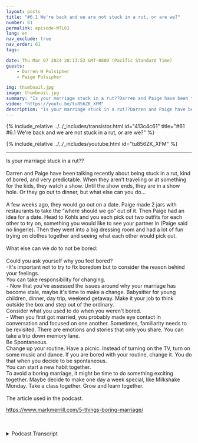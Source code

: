 ```yaml
---
layout: posts
title: "#6.1 We're back and we are not stuck in a rut, or are we?"
number: 61
permalink: episode-WTL61
lang: en
nav_exclude: true
nav_order: 61
tags:

date: Thu Mar 07 2024 20:13:53 GMT-0800 (Pacific Standard Time)
guests:
    - Darren W Pulsipher
    - Paige Pulsipher

img: thumbnail.jpg
image: thumbnail.jpg
summary: "Is your marriage stuck in a rut??Darren and Paige have been talking recently about being stuck in a rut, kind of bored, and very predictable. When they aren’t traveling or at something for the kids, they watch a show. Until the show ends, they are in a show hole. Or they go out to dinner, but what else can you do…A few weeks ago, they would go out on a date. Paige made 2 jars with restaurants to take the “where should we go” out of it. Then Paige had an idea for a date. Head to Kohls and you each pick out two outfits for each other to try on, something you would like to see your partner in (Paige said no lingerie). Then they went into a big dressing room and had a lot of fun trying on clothes together and seeing what each other would pick out. What else can we do to not be bored:Could you ask yourself why you feel bored?-It's important not to try to fix boredom but to consider the reason behind your feelings.You can take responsibility for changing.- Now that you’ve assessed the issues around why your marriage has become stale, maybe it's time to make a change. Babysitter for young children, dinner, day trip, weekend getaway. Make it your job to think outside the box and step out of the ordinary.Consider what you used to do when you weren't bored. - When you first got married, you probably made eye contact in conversation and focused on one another. Sometimes, familiarity needs to be revisited. There are emotions and stories that only you share. You can take a trip down memory lane.Be Spontaneous.Change up your routine. Have a picnic. Instead of turning on the TV, turn on some music and dance. If you are bored with your routine, change it. You do that when you decide to be spontaneous.You can start a new habit together.To avoid a boring marriage, it might be time to do something exciting together. Maybe decide to make one day a week special, like Milkshake Monday. Take a class together. Grow and learn together. The article used in the podcast. https://www.markmerrill.com/5-things-boring-marriage/"
video: "https://youtu.be/tu856ZK_XFM"
description: "Is your marriage stuck in a rut??Darren and Paige have been talking recently about being stuck in a rut, kind of bored, and very predictable. When they aren’t traveling or at something for the kids, they watch a show. Until the show ends, they are in a show hole. Or they go out to dinner, but what else can you do…A few weeks ago, they would go out on a date. Paige made 2 jars with restaurants to take the “where should we go” out of it. Then Paige had an idea for a date. Head to Kohls and you each pick out two outfits for each other to try on, something you would like to see your partner in (Paige said no lingerie). Then they went into a big dressing room and had a lot of fun trying on clothes together and seeing what each other would pick out. What else can we do to not be bored:Could you ask yourself why you feel bored?-It's important not to try to fix boredom but to consider the reason behind your feelings.You can take responsibility for changing.- Now that you’ve assessed the issues around why your marriage has become stale, maybe it's time to make a change. Babysitter for young children, dinner, day trip, weekend getaway. Make it your job to think outside the box and step out of the ordinary.Consider what you used to do when you weren't bored. - When you first got married, you probably made eye contact in conversation and focused on one another. Sometimes, familiarity needs to be revisited. There are emotions and stories that only you share. You can take a trip down memory lane.Be Spontaneous.Change up your routine. Have a picnic. Instead of turning on the TV, turn on some music and dance. If you are bored with your routine, change it. You do that when you decide to be spontaneous.You can start a new habit together.To avoid a boring marriage, it might be time to do something exciting together. Maybe decide to make one day a week special, like Milkshake Monday. Take a class together. Grow and learn together. The article used in the podcast. https://www.markmerrill.com/5-things-boring-marriage/"
---
```


<div>
{% include_relative ../../_includes/transistor.html id="413c4c61" title="#61 #6.1 We're back and we are not stuck in a rut, or are we?" %}

{% include_relative ../../_includes/youtube.html id="tu856ZK_XFM" %}
</div>

---

<html><head></head><body><div>Is your marriage stuck in a rut??<br><br>Darren and Paige have been talking recently 
about being stuck in a rut, kind of bored, and very predictable. When they aren’t traveling or at something for the 
kids, they watch a show. Until the show ends, they are in a show hole. Or they go out to dinner, but what else can 
you do…<br><br>A few weeks ago, they would go out on a date. Paige made 2 jars with restaurants to take the “where 
should we go” out of it. Then Paige had an idea for a date. Head to Kohls and you each pick out two outfits for each 
other to try on, something you would like to see your partner in (Paige said no lingerie). Then they went into a big 
dressing room and had a lot of fun trying on clothes together and seeing what each other would pick out.&nbsp;
<br><br>What else can we do to not be bored:<br><br>Could you ask yourself why you feel bored?<br>-It's important 
not to try to fix boredom but to consider the reason behind your feelings.<br>You can take responsibility for 
changing.<br>- Now that you’ve assessed the issues around why your marriage has become stale, maybe it's time to make 
a change. Babysitter for young children, dinner, day trip, weekend getaway. Make it your job to think outside the box and step out of the ordinary.<br>Consider what you used to do when you weren't bored.&nbsp;<br>- When you first got married, you probably made eye contact in conversation and focused on one another. Sometimes, familiarity needs to be revisited. There are emotions and stories that only you share. You can take a trip down memory lane.<br>Be Spontaneous.<br>Change up your routine. Have a picnic. Instead of turning on the TV, turn on some music and dance. If you are bored with your routine, change it. You do that when you decide to be spontaneous.<br>You can start a new habit together.<br>To avoid a boring marriage, it might be time to do something exciting together. Maybe decide to make one day a week special, like Milkshake Monday. Take a class together. Grow and learn together.&nbsp;<br><br>The article used in the podcast. 

<a href="https://www.markmerrill.com/5-things-boring-marriage/">https://www.markmerrill.com/5-things-boring-marriage/</a>
<br><br><br></div>


<details>
<summary> Podcast Transcript </summary>

<p>﻿1</p>
<p>Hey, we're back.</p>
<p>It's been about, what, six months,maybe seven months since we podcast it.</p>
<p>It's been a crazy seven months.</p>
<p>We've had a lot going on. I guess.</p>
<p>We have.</p>
<p>And I think even when we dida few podcasts seven months ago,we only did a few podcastslike we haven't been fully back for it.</p>
<p>We've been focusing instantfor a really long time.</p>
<p>No, we haven't.</p>
<p>And I blame the suits for that.</p>
<p>No, not the the Mafia.</p>
<p>Apparel. Men's wear.</p>
<p>No, no TV shows, suits.</p>
<p>It's it's all its fault.</p>
<p>It consumed us for, what, eight seasons?yeah. Yeah.</p>
<p>And we did. We watched a lot. Okay. But.</p>
<p>But I know our listeners are dying to knowwhy we're back, right?</p>
<p>Aren't you all dying to know?</p>
<p>Because we finished shoots.</p>
<p>We finished. We're in the show.</p>
<p>Free time now.</p>
<p>We have free time.</p>
<p>So if you found a new you found a new showfor us to binge watch.</p>
<p>The rookie. The rookie.</p>
<p>We like that show. It's fun. Shotsget you. Okay.</p>
<p>So seriously,you have wanted to come back and podcastfor a really long time and I have beenthe one that has been hesitant.</p>
<p>Well and I have my own podcast Embracing</p>
<p>Digital Transformation that I write.</p>
<p>So I get my podcast fix already. Okay.</p>
<p>But I wanted a podcast with you.</p>
<p>Yeah, just brag about your other podcast.</p>
<p>I it's not bragging.</p>
<p>I get a little,you know, self-promotion, self-promotion.</p>
<p>But you know.</p>
<p>Listen, embracing digital transformation.</p>
<p>No, we actually want you to listento that one.</p>
<p>Yeah. Yes.</p>
<p>Because, you know,you're getting to the point where we can.</p>
<p>Start monetizing. Now. Yeah.</p>
<p>I think you made like a dollar. Lefta dollar 50.</p>
<p>So people, come on, you can help us out.</p>
<p>Help me buy a lemonade.</p>
<p>I was just saying I wanted the lemonade.</p>
<p>All right, but seriously,</p>
<p>So what were you going to say?</p>
<p>Why did we stop podcasting?</p>
<p>Why are we doing it again?</p>
<p>Well, like I said, you.</p>
<p>You have been wanting to start back up.</p>
<p>I have been feeling that we've kind ofsaid everything that there is to sayfrom our perspectiveabout blended families,because our podcast originally startedas a blended family podcast.</p>
<p>Yeah, but it never stuck just to blended.</p>
<p>You know, it didn't we.</p>
<p>Always talked about how to make lemonadewhen life throws you lemons.</p>
<p>Right?</p>
<p>Which is in our introand things like that.</p>
<p>So it kind of already gone that way.</p>
<p>But we're even moving further awayfrom blended families.</p>
<p>Why is that? Paige Not just becausebecause ouryoungest are now moving out of the house.</p>
<p>We're moving to a different space.</p>
<p>So sad.</p>
<p>We have a junior and a senior. That's it.</p>
<p>That's all the stuff anyway.</p>
<p>But yeah, I just I just felt like,</p>
<p>Do we have anything new to say?</p>
<p>Does anybody care about whatwe have to say?</p>
<p>Haven't we said it all?</p>
<p>So that's how I kept feeling.</p>
<p>But in the last month or so,we've been talking about,we really enjoy doing a podcast together.</p>
<p>It it's fun.</p>
<p>It is. It's fun.</p>
<p>It's cheaperthan going to marriage therapy.</p>
<p>That is true.</p>
<p>And this actually gets ustalking a lot about stuff.</p>
<p>Yeah,sometimes I don't want to talk about.</p>
<p>I was going to say, you know, we shouldmaybe have some episodes that arewhere's the lemonade after the recording?</p>
<p>Because Darren doesn't see these thingsuntil we're actually recording.</p>
<p>Like he</p>
<p>I just pulled this up and he was like.</p>
<p>Yeah, the Paige has all the research forthe episodes and then I'm I'm just a tool.</p>
<p>Yeah, well, yeah, you get.</p>
<p>I'm just a tool.</p>
<p>I'm going to I'm going to leave that onealone.</p>
<p>You get the recordingset up and all of that,and then you literally seewhat I have put together, the outline.</p>
<p>We don't have a script.</p>
<p>I just put together an outline.</p>
<p>You see thatas we're getting ready to record.</p>
<p>You know.</p>
<p>Sometimes as we're recording, I'mreading it going, what's. Yes?</p>
<p>So then we if it's anythingnoteworthy,we might have a longer conversation,a dicier conversationafter we stop recording.</p>
<p>So maybe so maybe we should record that.</p>
<p>That'll be on our paid version.</p>
<p>You can find that on YouTube.yeah.</p>
<p>If you subscribe, we'll. We'll set it up.</p>
<p>You can subscribe and see the see the postepisode discussion.</p>
<p>Some outtakes that might be more excitingthan the recording.</p>
<p>Ah, but today we're going to talk aboutwhen your marriage is stuck in a rut.</p>
<p>What's it? Let's get to that.wait, we didn't finishtalking about our new format.okay.</p>
<p>So we're not just going to be talkingabout blended families.</p>
<p>We are going to have one.</p>
<p>We're goingto have four out of the four weeks.</p>
<p>We're going to talk about four differentthings or talk about relationships.</p>
<p>One week we're going to talk about blendedfamilies.</p>
<p>One week we're going to talk aboutwhat are the other travel.</p>
<p>Yeah, travel, maybe date ideas,</p>
<p>I think one.</p>
<p>And then the other one iswe're going to talk about a current eventbecause I know you're all dying to have</p>
<p>Darren Paige talk about current events.</p>
<p>You need to know how we feel about.</p>
<p>Yeah, well.</p>
<p>We'll we'll obviously pick thingsthat we don't agree onbecause that's more fun to listen to.</p>
<p>That's that's really easy.</p>
<p>We don't agree on a lot of stuff,you know.</p>
<p>Until we're done with the conversation,then she obviously agrees with that.yeah. Always, always.</p>
<p>I think 95% of our conversationsend with let's just agree to disagree.</p>
<p>I think she just likes to disagreewith you.</p>
<p>Do say that you're like,why do you want to argue with me?</p>
<p>Yeah, because I just do.</p>
<p>Okay, now back to so todaywe're going to talk aboutare you stuck in a rutwith your relationship?</p>
<p>Because we've we've been feeling that way,especially after we finish suits.</p>
<p>Well, yeah, because our whole.</p>
<p>Our whole world revolves around suits.</p>
<p>Derek, do you have timeto watch your suits for lunch?</p>
<p>Yeah, I do. It's 40 minutes long.</p>
<p>Yeah. Okay.</p>
<p>That is pretty.</p>
<p>Is pretty sad. Our date night,it was like what you want to do tonight?</p>
<p>Let's get some takeout and watch suits.</p>
<p>Yeah, we can.</p>
<p>We can slam downfive episodes of suits and one.my goodness.</p>
<p>We did watch suits on video, Angel. We.</p>
<p>We had to. There is.</p>
<p>Yeah.</p>
<p>If you don't know what good Angel is,look it up it, itcleans up the language or anything elsethat's in our show.</p>
<p>So we did watch it on Ben because there'squite a bit of swearing in it.</p>
<p>So we have been talking aboutare we stuck in a rut?</p>
<p>Are we are we pretty boring?</p>
<p>And so several weeks agowe were like, hey, date nights coming up,what should we do?</p>
<p>And we literally were like,</p>
<p>What should we do?</p>
<p>What should we do?</p>
<p>So we plan for how to do dating.</p>
<p>We what? Yeah, we put we plan it.</p>
<p>We said, what should we do for play?</p>
<p>And you said, Hey, let's plan outsome dates and do something about that.</p>
<p>And that'swhat we ended up doing that night.</p>
<p>We didn't go out at all.</p>
<p>We just sat around and talked about thingsthat we could do, ideas let's remember.</p>
<p>No, I don'tremember that.</p>
<p>That's all we ask. What we have.</p>
<p>So we did.</p>
<p>And that's what led to your jaw idea.</p>
<p>Know the joke?</p>
<p>Okay. Okay.</p>
<p>Don't you remember? Yes. So the Jared.</p>
<p>So let me explain the jar idea.</p>
<p>I have two jars because I don't knowif you guys are like this,but we spend probably a half hour whenwe go out to dinner going, where do we go?</p>
<p>I don't care.</p>
<p>Where do you want to go? I don't know.</p>
<p>Where do you want to go?</p>
<p>And then, you know, one of us might saywe should go here.</p>
<p>Another one goes, I.</p>
<p>I just had. That.</p>
<p>Okay. No, no, I'll say the truth there.</p>
<p>I know it's always Darren that always says</p>
<p>I'm not in the mood for that.</p>
<p>That not</p>
<p>I eat anything and everything.</p>
<p>That's true, anything, anytime.</p>
<p>But okay. So it should go.</p>
<p>No, it's your turn to pick and I'll go,okay, we're going to do Mexican because.</p>
<p>That's not true.</p>
<p>I'll say do anything except for Indian.</p>
<p>I don't like Indian food. That's right.</p>
<p>And then I say,</p>
<p>All right, let's go to Mexican.</p>
<p>She goes, I might if I had that for lunch.</p>
<p>I don't want for.</p>
<p>I think we all relate to this.</p>
<p>So any who.</p>
<p>Okay, I made two jars.</p>
<p>One jar has like fast casual restaurants,restaurants we've been wanting to tryand which restaurants we already like.</p>
<p>Yeah, the other one is nicer.</p>
<p>Restaurantssit down, more expensive restaurants,which I don't typically like those.</p>
<p>I don't. Know.</p>
<p>But you like sitting down and do.</p>
<p>I don't know.</p>
<p>I hate spending money on on food.</p>
<p>I don't know.</p>
<p>I think it's just a waste.</p>
<p>But anyway, so we have two jars. Soa couple of weeks agowe picked one out of the night store.</p>
<p>Yeah. And we went to Sienna.</p>
<p>It was a great dinner,but we were trying to decide at dinner.</p>
<p>We were trying to decidewhat we were going to do.</p>
<p>Yeah.</p>
<p>After dinner and what we end up doing.</p>
<p>I said, drive to Kohl's.that's right.</p>
<p>Yeah, you did? Yeah.</p>
<p>I said, Drive to Kohl's.</p>
<p>And you said,</p>
<p>Why are we going to go shopping?</p>
<p>Yeah.</p>
<p>You were like,</p>
<p>No, Christmas just happened.</p>
<p>We've spent a lot of money.</p>
<p>Why are we going to Kohl's? I'm like,</p>
<p>Just go to Kohl's.</p>
<p>So we went to Kohl's and we got in thereand I said, Okay, you go pick outtwo outfits for me to try on thatyou want to see me try on two trap.</p>
<p>And it's a trap.</p>
<p>I went and picked out two outfitsfor you to try it.</p>
<p>And then you did asked me if you couldpick out lingerie for me to try.</p>
<p>I which I said, no,this was not that kind of date.</p>
<p>I was boring. They told you?</p>
<p>No, We had a lot of fun.</p>
<p>It was fun.</p>
<p>So you picked outyou actually picked out like.</p>
<p>Four out four outfits.</p>
<p>Because you picked outlike you picked a silly one.</p>
<p>All you have to do is silly one.</p>
<p>I didn't pick a silly one for you.</p>
<p>No, you didn't.</p>
<p>I picked out. But it was interesting.</p>
<p>It's interesting, though, to see what your</p>
<p>I like scene.</p>
<p>What does it mean?</p>
<p>I'm going to dress that way.</p>
<p>But I like to seebut I think.</p>
<p>Was the it was the leather booty shortsthat she wouldn't put on.</p>
<p>No it.</p>
<p>Was. Itit was actually interesting because.</p>
<p>I dressed you preppy.</p>
<p>You did, as anyone knows who knows me.</p>
<p>I love clothes, I love shopping,</p>
<p>I love buying clothes.</p>
<p>I love wherenew outfits, love it, love it all.</p>
<p>Darren knows this about me.</p>
<p>And so I wanted to see.</p>
<p>But I mean, I don't get your inputvery often on what I buy or what I wear.</p>
<p>So I was curiousto see what you would pick out for me.</p>
<p>And it was all preppy and I used to love.</p>
<p>I mean, hello, I'm from the eighties.</p>
<p>Preppy.</p>
<p>Preppy works for me.</p>
<p>But you didn't get anything.</p>
<p>I did. I bought that one shirt. yeah?no. We bought the one shirt for me. yeah.</p>
<p>And then the fun outfit I got her,which was the elf costume.</p>
<p>Yeah, it was on clearance for $6.</p>
<p>Yeah, it's.</p>
<p>It's the outfit from Elf that Jovi wearswhen she grows up as well.</p>
<p>So we bought that.</p>
<p>It was actually.</p>
<p>It was cute. And I will wear that.</p>
<p>Yeah, it's pretty cute.</p>
<p>And then I picked out two outfitsthat I wanted you to try onand you got a chance to see them.</p>
<p>And they were preppy outfits.</p>
<p>They were preppy outfits.</p>
<p>I love you in preppy outfits,but you didn't want to buy anything.</p>
<p>No, I'm still.</p>
<p>Losing you, still losing weight.</p>
<p>So you want to buy anything yet? Butit was fun we went into.</p>
<p>Trust me,</p>
<p>Kohl's is dead on a Friday night.</p>
<p>There was no one there.</p>
<p>And so we went.</p>
<p>We didn't knowif you were supposed to do this or not.</p>
<p>We went into a dressing roomand we picked the big one, and we.</p>
<p>We changed our clothes right there.</p>
<p>Yeah, we changed.</p>
<p>We were in the same dressing roomtogether.</p>
<p>I don't know if you're actually supposedto do that in Kohl's,but nobody said anything.</p>
<p>Like I said, nobody was there.</p>
<p>So it was fun. It was really fun.</p>
<p>That was our date.</p>
<p>Yeah. Yeah, it was fun. So.</p>
<p>So doing things.</p>
<p>I guess what you're saying iswe need to do things that area little out of the ordinary. Yes.</p>
<p>Then your typical date night of fast foodand watching shows. Yes.</p>
<p>Not fast food.</p>
<p>We don't eat fast food.</p>
<p>We fast, casual, fast, casual.</p>
<p>Well, I'm just saying we would neverget Burger King or McDonald's.</p>
<p>GROSS.</p>
<p>We get Chipotle or or our Thai for our.</p>
<p>Podcast is not sponsoredby McDonald's or Burger King now.</p>
<p>But if they would have,they want to be kids.</p>
<p>I think you</p>
<p>I think you killed that one just now.</p>
<p>Okay, So Idid some research.</p>
<p>Yep. You did?</p>
<p>On, you know, Mr.</p>
<p>Google and said, you know, stuck in a rut.</p>
<p>Marriages.</p>
<p>What what can we doto not be bored in our marriage?</p>
<p>Because I think it's important.</p>
<p>I think it's importantto not be stuck in a rut.</p>
<p>When you found a couple of articles,right?</p>
<p>I did. I did.</p>
<p>You can find those onthe on the blog site.</p>
<p>We always reference the articles.</p>
<p>There's a link thereso you can look at those.</p>
<p>But you zoned in on one five thingsof a boring marriage.</p>
<p>Five things, two of.</p>
<p>A boring marriage.</p>
<p>Well, five things to do</p>
<p>To not have a boring marriage.</p>
<p>Yes, to help boredom.</p>
<p>So the first one, ask yourself, Darren.</p>
<p>I'm going to.</p>
<p>Ask yourselfwhy you feel bored in our marriage.</p>
<p>I don't feel bored in my marriage.</p>
<p>That is true.</p>
<p>It was methat was feeling bored. Marriage.</p>
<p>I'm perfectly fine staying homeand watching suits and eating Thai.</p>
<p>Yes, you are.</p>
<p>But you're also.</p>
<p>That's one thing I love about you.</p>
<p>You will do anything like literallyif I say we should stay on tonight,watch you. You're like, Great.</p>
<p>If I say let's go out and go dancing,you would say, Great, like you.</p>
<p>You are just you are flexible.</p>
<p>You will you are great that way.</p>
<p>So it says in this article,</p>
<p>Ask yourself why you feel bored.</p>
<p>So it says it's importantnot to try to simply fix boredom,but to consider the reasonbehind your feelings.</p>
<p>So, honey, why do you feel bored?</p>
<p>I just.</p>
<p>It's just like nightafter night of doing the same thing.</p>
<p>I think that's boring.</p>
<p>Okay, so on monotony.</p>
<p>Monotony. Not so many nights.</p>
<p>We'll watch the bat.</p>
<p>No, Tuesday nightswe watch the bachelor bachelor.</p>
<p>Wednesday nights we'll watch Rookie.</p>
<p>I got.</p>
<p>And then Thursday nights we'll watch Rickyand then Friday night to watch for a key.</p>
<p>No, we'll throw on another showand then we'll be on Friday.</p>
<p>Night four. Okay.</p>
<p>But I see what you're saying.</p>
<p>If it's the same thing overand over again, then you become complacentin your relationship.</p>
<p>You do.</p>
<p>And I think that it takes you startnot even really communicatingwith each other.</p>
<p>Like it's just like you're.</p>
<p>Not you're just complacent.</p>
<p>You're just on your treadmill of we knowwhat we're going to do, let's do it.</p>
<p>And you know what I mean?</p>
<p>Yeah, we've donea lot of different fun, fun dates.</p>
<p>You remember thatone progressive dinner that we did? Yes.</p>
<p>But that was like,you know, two years ago. So.</p>
<p>Yeah, I know. Butwe can't do the sameprogressive dinnerevery week that get boring.</p>
<p>I think.</p>
<p>I think what we're trying to say isyour relationships are always going to gothrough theseups and downs. And yes.</p>
<p>You'll be busy with workor grandkids or kids.</p>
<p>And in the most important relationship,you have is the one with your spouse.</p>
<p>So you got to spice it up.</p>
<p>Okay.</p>
<p>So number one, ask yourselfwhy you feel bored.</p>
<p>Okay. Okay. So we did that one,take responsibility for changing.</p>
<p>So this is not changing your spouse?</p>
<p>No, this is changing you.</p>
<p>So it says now that you've assessedthe issues around why you're bored,it's time to make a change.</p>
<p>So it's suggested,you know, if you have young children,make sure you're arrangingfor a babysitter, you know, once a week,every other week, whatever you can afford,you know, make sureyou're going out to dinner or to lunch.</p>
<p>Make sure, you know, do day trips,do a weekend getaway, which we just did.</p>
<p>We just did.</p>
<p>We just did a weekend getaway for Darren'sbirthday, which is in January.</p>
<p>I got him tickets to the opera.</p>
<p>There was an opera coming to Sacramento,and Darren loves the opera and.</p>
<p>This was a weird opera.</p>
<p>It was a weird opera.</p>
<p>It was really weird. But it was fun.</p>
<p>We dressed up.</p>
<p>It was fun.</p>
<p>It's fun. I love I love dressing up.</p>
<p>She and Paigeall dressed to the nines and everyone'slooking at her when we walk in.yes, everyone. Everyone is looking at me.</p>
<p>How many commentsdid you get at the opera about your dress?</p>
<p>Everyone.</p>
<p>What commentsdid you get in the opera about your dress?</p>
<p>I got a few people liked my dress.</p>
<p>Yes, but yes.</p>
<p>I'm glad that you thinkthat everyone's looking at me. They are.</p>
<p>That's really.</p>
<p>I'm walking behind youwatching and staring him down.my mother.</p>
<p>Just so we just did that.</p>
<p>That was really fun.</p>
<p>And it was chill. Like,we didn't do a whole lot.</p>
<p>We slept in.</p>
<p>You are working on your dissertation?</p>
<p>I took a nap.</p>
<p>Like it was not anything exciting,but it was just nice to.</p>
<p>Just was different. It was fun.</p>
<p>Was just to not havethe responsibilities of being.</p>
<p>So that was very much out of the ordinary.</p>
<p>Yes. So it says in this article,</p>
<p>I like thissaid,make it your job to think outside the box.</p>
<p>Step out of the ordinary.</p>
<p>So now, obviously, if you're both workingfull time, you can't make ityour full time job to think outside ofthe box for your date nights.</p>
<p>But if one of you hasa more flexible schedule than the other,maybe you can, you know, that personcan take it upon themselves, right?</p>
<p>To be like, Hey,</p>
<p>I'm going to come up with some ideas.</p>
<p>But it also has to be balanced.</p>
<p>Occasionallythe other person has to step inand say, you know, Hey, I'll come upwith an idea for this weekend. But.</p>
<p>Well,and there's also lots of books out there.</p>
<p>Yeah, 100, 100 dating ideas or we've gotone that we scratch off and Yeah.</p>
<p>And they don't cost a lot.</p>
<p>And you can do some really fun thingswithout it costing a whole lot.</p>
<p>Just change things up, I guess is what.</p>
<p>And as soon as it starts to get warmer,which here in California,it is gorgeous today.</p>
<p>There's so much more to do when it's niceoutside.</p>
<p>Yeah, you can go paddleboarding,you can go to the lake and have a picnic.</p>
<p>I mean, you can go onhikes are so bike rides.</p>
<p>There's so many things to dowhen the weather's nice.</p>
<p>All right.</p>
<p>Okay.</p>
<p>Next one, Consider what you used to dowhen you weren't bored.</p>
<p>Isn't that interesting?</p>
<p>So it said when you firstgot married, you probably made eye contactin conversation.</p>
<p>Right?</p>
<p>And you focused on one another, right?</p>
<p>Right.</p>
<p>Because you werestill learning about each otherand you were still super interested.</p>
<p>And then it says sometimesfamiliarity needs to be revisited.</p>
<p>So it says talk aboutlike there's stories and things thathave happened that only you and I shareand that only you and I know about itsaid, Take a trip down memory.</p>
<p>Lane like that one time.</p>
<p>You remember that one time? Yep,</p>
<p>I do remember. There's lots of one time.</p>
<p>So when I would talk about that.</p>
<p>But no, it's just take a trip downmemory lane.</p>
<p>Like what?</p>
<p>So when you go out to dinnerand if you're like, Wow,there's nothing for us to talk aboutbesides the kids or work, right?</p>
<p>So take it, you know, reminisceabout when you were dating,about when you're, you know,your wedding day or the first year.</p>
<p>Just reminisceabout some of the good times.</p>
<p>And I really like that one.</p>
<p>No, I like that one, too.</p>
<p>Now, the eye contact thingthat can be kind of hard.</p>
<p>Because you're looking at your phone.</p>
<p>No one not looking at my phone.</p>
<p>I said, that's what you know.</p>
<p>As men. No, the trick, right.</p>
<p>You don't have to look at her eyesthe whole time.</p>
<p>You can look at her eyebrows.my gosh.</p>
<p>Her ears or her nose.</p>
<p>Because it gets boringlooking in my eyes. No.no. It's.</p>
<p>Some people feel uncomfortablelooking in other people's eyes.</p>
<p>Well, now, when you're married, doyou feel uncomfortable looking in my eyes?</p>
<p>No, I don't.</p>
<p>But I know people that.</p>
<p>Do looking at their spouses eyes.</p>
<p>That's weird.</p>
<p>If you're. If you're uncomfortablelooking at your spouse.</p>
<p>I'm really sorry for all the people.</p>
<p>My wife just offended that.</p>
<p>You need to get some counselingif you're uncomfortablelooking in your spouse's eyes.</p>
<p>I'm just going to put that out there.</p>
<p>I'm sorry for the offense she just put on.</p>
<p>Okay. Number four,be spontaneous.</p>
<p>Change up your routine.</p>
<p>You know, I think this isthis has become an issue because of COVID.</p>
<p>I work from home now.</p>
<p>Yes. Right.</p>
<p>So before the house was your.</p>
<p>It was my domain domain.</p>
<p>Now it is House is my domainand your domain together.</p>
<p>Yeah.</p>
<p>Which I think is hilarious becauseyou move me from my man cave upstairsto the office downstairs,which is in the center of her domain.</p>
<p>So it's because I wanted the game roomto truly be a game room.</p>
<p>I think you. Just want me around. I do.</p>
<p>I want you within ten feet of me all dayfreaking long.</p>
<p>You got it right.</p>
<p>I'm at home more than you are now.</p>
<p>That is very true.</p>
<p>That is true.</p>
<p>Okay, But yes, be spontaneous.</p>
<p>So instead of turning on the TV,that's your go to that's an easy go to.</p>
<p>It's a turn on some music dance.</p>
<p>Talk aboutyour what music was at your weddingor what was our songwhen we were dating like dance to those.</p>
<p>It says if you're bored with your routine,change the routine.</p>
<p>Well, there's a lot of really interestingthings that you may not even think of.</p>
<p>Some of the routines you can dois go to a high school sporting event.</p>
<p>They're pretty cheap.</p>
<p>Yeah. Yeah, they are.</p>
<p>And that can be a lot of fun, too,you know?</p>
<p>And then that'll bring back memoriesof when you were in high schoolthat you could share with your spouse.</p>
<p>Maybe you went to high schooltogether. Yep.</p>
<p>Or there's alwayscommunity things going on.</p>
<p>You'd be surprisedat how many community eventsthere are in your wherever you live.</p>
<p>There's lots going onthat you can explore is interesting.</p>
<p>Even when we were on our little getaway,we just went to,we just went 25 minutes awaylike we did not go far.</p>
<p>And we spent the night at a hoteland we were chilling.</p>
<p>But then I found this mansionthat wasjust 10 minutes away from our hotel,walking for free that you can tour.</p>
<p>And we went and did that.</p>
<p>Yeah, that was fun. It was. Fun.</p>
<p>Yeah. We learned a little bitabout the history in California. Yeah.</p>
<p>And it's just interestingthat they're thingsthat are so close to your homethat you haven't even exploredand they don't have to cost much money.</p>
<p>So they may be spontaneous.</p>
<p>Be spontaneous.</p>
<p>Okay, This next one I think is hilarious.</p>
<p>Okay. It's start a new have it together.</p>
<p>Why is a hilarious.</p>
<p>Because it's a habitwhich means it's repetitive,which means itthen becomes boring later on.my gosh.</p>
<p>Well, not for a bit.</p>
<p>Not for a bit. All right.</p>
<p>So one of the ones they had,</p>
<p>I think this one's funny as well.</p>
<p>Milkshake Monday.</p>
<p>And in our house, if you have a milkshake</p>
<p>Monday, you have an upset</p>
<p>Monday night upset tummy Monday night.</p>
<p>And a tired Tuesday for being upsettummy all night.</p>
<p>Yes I know I like. I like this idea where.</p>
<p>I had you.</p>
<p>Every Thursday morning we're going to goand we did this where we weren'tstuck in a total rush.</p>
<p>We started playing pickleball Mondaymorning. It's just we did.</p>
<p>Just you and I. Yeah, that was fun.</p>
<p>It was fun.</p>
<p>We need to get back to that.</p>
<p>We haven't. We've been hit and miss.</p>
<p>But yeah,it says to not have a boring marriageit might take some,you know, takes some doingsome exciting things togetheror like you said,just making like one special like Yeah,</p>
<p>I kind of like that idea.</p>
<p>Like one day a week is special.</p>
<p>It's whatever it isfor just you and your spouse.</p>
<p>And do you think this iseven more important?</p>
<p>Has you become empty nesters? Yes.</p>
<p>Which we're getting close to, Right?</p>
<p>We've got a year and a half and. Yep.</p>
<p>Paige, you can be crying every daybecause she misses the boys. Yep.</p>
<p>I think it's really importantbecause, man,your days can just run into one another.</p>
<p>So you could do Taco Tuesdaymilkshake Monday.</p>
<p>Everything is around food,</p>
<p>I just sayyou can volunteer.</p>
<p>There's plenty of placesthat will take volunteers where you can govolunteer for two or 3 hours a week.</p>
<p>Yeah, and on the same day.</p>
<p>And that could be.</p>
<p>That could be a really great thingto do as a coupleor even do individually,because now you have something to talkwith your spouse. Yes.</p>
<p>I mean, say it does. I mean, this did sayyou starting to have it together.</p>
<p>But I think it's also equally as importantto do things on your own.</p>
<p>And then you have something to talk about,</p>
<p>Right.</p>
<p>Like I did this todayand I'm going to share this. So.</p>
<p>Yeah. Well, hey.</p>
<p>And so it was really funnyat the food bank where I was today,where someone brought in,you know, £5,000 of mashed potato pearls.</p>
<p>And you know what we do with it?</p>
<p>We didn't know what to do with it.</p>
<p>You know, just little things that you doevery day that will bring up conversationand help you continue to connectwith your spouse.</p>
<p>Sounds good.</p>
<p>Sounds likewe're not stuck in a rut anymore.</p>
<p>I don't thinkwe were really stuck in a rut.</p>
<p>It was justwe were just sad because suits ended.</p>
<p>That's all it was.</p>
<p>You were just going through withdrawals.</p>
<p>Show hole, show hole.</p>
<p>All right, Our lemonade moment of the.</p>
<p>Week has to do with our little getaway.</p>
<p>So because I've been attendingthe same hotel chain for 30 years,we get access to the club lounge,which is really kind of cool,because they have desserts at nightand we get free breakfast in the morning.</p>
<p>So it's kind of fun.</p>
<p>So we go to the lounge to get dessertand they had chocolate cheesecake thereand we were like,</p>
<p>Yes, we'll come back later and get that.</p>
<p>After we go eat some dinner, we'll comeback and get a chocolate cheesecake.</p>
<p>We came backand there was a family in therewith four little kids and they tookall the chocolate cheesecake.</p>
<p>Yeah, they were sitting there withall these cheesecakes in front of them.</p>
<p>I think they were going to take them backto their hotel.</p>
<p>I don't know.</p>
<p>Those kids looked like they took one biteand it was like, I'm going to take onebite and throw it away. And I was like,</p>
<p>Are you kidding me?</p>
<p>I wanted that chocolate cheesecake.</p>
<p>But the lemonade from thatis itbecause there was no chocolate cheesecake?</p>
<p>It saved me from gettinga stomach ache that night because I.</p>
<p>I would not have been able to resistresist the chocolate cheese.</p>
<p>So. All right.</p>
<p>So we found some lemonade.</p>
<p>We did, even though weliterally were like, seriously.</p>
<p>And we actually that work there.</p>
<p>Is there anymore in the back.</p>
<p>She said, Nope, we're all out.</p>
<p>More like kids, little kid.</p>
<p>I know.</p>
<p>I was like, I'm going to go stealthat chocolate cheesecake from that kid.</p>
<p>I don't care if they took a bite out.</p>

</details>
